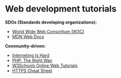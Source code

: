 # Web development tutorials

**SDOs (Standards developing organizations):**

- [World Wide Web Consortium (W3C)](https://www.w3.org/)
- [MDN Web Docs](https://developer.mozilla.org/en-US/)

**Community-driven:**

- [Interneting Is Hard](https://internetingishard.com/)
- [PHP: The Right Way](https://phptherightway.com/)
- [W3Schools Online Web Tutorials](https://www.w3schools.com/)
- [HTTPS Cheat Sheet](https://scotthelme.co.uk/https-cheat-sheet/)
